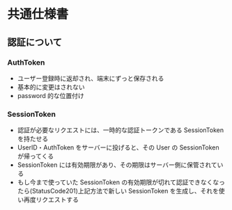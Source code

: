 # 共通仕様書

## 認証について

### AuthToken
- ユーザー登録時に返却され、端末にずっと保存される
- 基本的に変更はされない
- password 的な位置付け

### SessionToken
- 認証が必要なリクエストには、一時的な認証トークンである SessionToken を持たせる
- UserID・AuthToken をサーバーに投げると、その User の SessionToken が帰ってくる
- SessionToken には有効期限があり、その期限はサーバー側に保管されている
- もし今まで使っていた SessionToken の有効期限が切れて認証できなくなったら(StatusCode201)上記方法で新しい SessionToken を生成し、それを使い再度リクエストする
